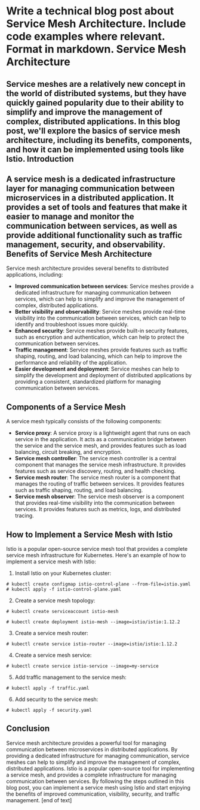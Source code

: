  Write a technical blog post about Service Mesh Architecture. Include code examples where relevant. Format in markdown.
Service Mesh Architecture
=====================

Service meshes are a relatively new concept in the world of distributed systems, but they have quickly gained popularity due to their ability to simplify and improve the management of complex, distributed applications. In this blog post, we'll explore the basics of service mesh architecture, including its benefits, components, and how it can be implemented using tools like Istio.
Introduction
-------------

A service mesh is a dedicated infrastructure layer for managing communication between microservices in a distributed application. It provides a set of tools and features that make it easier to manage and monitor the communication between services, as well as provide additional functionality such as traffic management, security, and observability.
Benefits of Service Mesh Architecture
-----------------------------

Service mesh architecture provides several benefits to distributed applications, including:

* **Improved communication between services**: Service meshes provide a dedicated infrastructure for managing communication between services, which can help to simplify and improve the management of complex, distributed applications.
* **Better visibility and observability**: Service meshes provide real-time visibility into the communication between services, which can help to identify and troubleshoot issues more quickly.
* **Enhanced security**: Service meshes provide built-in security features, such as encryption and authentication, which can help to protect the communication between services.
* **Traffic management**: Service meshes provide features such as traffic shaping, routing, and load balancing, which can help to improve the performance and reliability of the application.
* **Easier development and deployment**: Service meshes can help to simplify the development and deployment of distributed applications by providing a consistent, standardized platform for managing communication between services.

Components of a Service Mesh
------------------------

A service mesh typically consists of the following components:

* **Service proxy**: A service proxy is a lightweight agent that runs on each service in the application. It acts as a communication bridge between the service and the service mesh, and provides features such as load balancing, circuit breaking, and encryption.
* **Service mesh controller**: The service mesh controller is a central component that manages the service mesh infrastructure. It provides features such as service discovery, routing, and health checking.
* **Service mesh router**: The service mesh router is a component that manages the routing of traffic between services. It provides features such as traffic shaping, routing, and load balancing.
* **Service mesh observer**: The service mesh observer is a component that provides real-time visibility into the communication between services. It provides features such as metrics, logs, and distributed tracing.

How to Implement a Service Mesh with Istio
----------------------------------

Istio is a popular open-source service mesh tool that provides a complete service mesh infrastructure for Kubernetes. Here's an example of how to implement a service mesh with Istio:

1. Install Istio on your Kubernetes cluster:
```
# kubectl create configmap istio-control-plane --from-file=istio.yaml
# kubectl apply -f istio-control-plane.yaml
```
2. Create a service mesh topology:
```
# kubectl create serviceaccount istio-mesh

# kubectl create deployment istio-mesh --image=istio/istio:1.12.2
```
3. Create a service mesh router:
```
# kubectl create service istio-router --image=istio/istio:1.12.2
```
4. Create a service mesh service:
```
# kubectl create service istio-service --image=my-service
```
5. Add traffic management to the service mesh:
```
# kubectl apply -f traffic.yaml
```

6. Add security to the service mesh:

```
# kubectl apply -f security.yaml
```


Conclusion
----------

Service mesh architecture provides a powerful tool for managing communication between microservices in distributed applications. By providing a dedicated infrastructure for managing communication, service meshes can help to simplify and improve the management of complex, distributed applications. Istio is a popular open-source tool for implementing a service mesh, and provides a complete infrastructure for managing communication between services. By following the steps outlined in this blog post, you can implement a service mesh using Istio and start enjoying the benefits of improved communication, visibility, security, and traffic management. [end of text]


